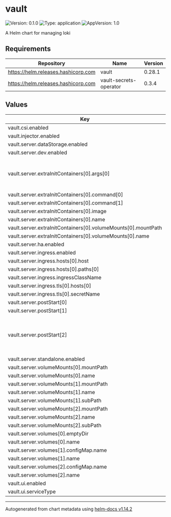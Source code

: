 # vault

![Version: 0.1.0](https://img.shields.io/badge/Version-0.1.0-informational?style=flat-square) ![Type: application](https://img.shields.io/badge/Type-application-informational?style=flat-square) ![AppVersion: 1.0](https://img.shields.io/badge/AppVersion-1.0-informational?style=flat-square)

A Helm chart for managing loki

## Requirements

| Repository | Name | Version |
|------------|------|---------|
| https://helm.releases.hashicorp.com | vault | 0.28.1 |
| https://helm.releases.hashicorp.com | vault-secrets-operator | 0.3.4 |

## Values

| Key | Type | Default | Description |
|-----|------|---------|-------------|
| vault.csi.enabled | bool | `false` |  |
| vault.injector.enabled | bool | `false` |  |
| vault.server.dataStorage.enabled | bool | `true` |  |
| vault.server.dev.enabled | bool | `false` |  |
| vault.server.extraInitContainers[0].args[0] | string | `"set -eux\nARCH=$(uname -m)\ncase \"$ARCH\" in x86_64)\nJQ_URL=\"https://github.com/jqlang/jq/releases/download/jq-1.7.1/jq-linux-amd64\"\n;;\narmv8*|aarch64*)\n# Adjust if your ARM binary has a different filename in the release\nJQ_URL=\"https://github.com/jqlang/jq/releases/download/jq-1.7.1/jq-linux-arm64\"\n;;\n*)\necho \"Unsupported architecture: $ARCH\"\nexit 1\n;;\nesac\n\nwget -O /vault/bin/jq \"$JQ_URL\"\nchmod +x /vault/bin/jq\n"` |  |
| vault.server.extraInitContainers[0].command[0] | string | `"/bin/sh"` |  |
| vault.server.extraInitContainers[0].command[1] | string | `"-c"` |  |
| vault.server.extraInitContainers[0].image | string | `"alpine:latest"` |  |
| vault.server.extraInitContainers[0].name | string | `"install-jq"` |  |
| vault.server.extraInitContainers[0].volumeMounts[0].mountPath | string | `"/vault/bin"` |  |
| vault.server.extraInitContainers[0].volumeMounts[0].name | string | `"vault-bin"` |  |
| vault.server.ha.enabled | bool | `false` |  |
| vault.server.ingress.enabled | bool | `true` |  |
| vault.server.ingress.hosts[0].host | string | `"vault.localhost"` |  |
| vault.server.ingress.hosts[0].paths[0] | string | `"/"` |  |
| vault.server.ingress.ingressClassName | string | `"nginx"` |  |
| vault.server.ingress.tls[0].hosts[0] | string | `"vault.localhost"` |  |
| vault.server.ingress.tls[0].secretName | string | `"my-tls-cert"` |  |
| vault.server.postStart[0] | string | `"/bin/sh"` |  |
| vault.server.postStart[1] | string | `"-c"` |  |
| vault.server.postStart[2] | string | `"MAX_RETRIES=15 \nRETRY_COUNT=0\necho \"trying...\" >> /vault/init-script-bootstrap.log 2>&1\n\nsh /vault/unseal-script.sh >> /vault/unseal-script.log 2>&1  \necho \"unseal vault complete...\" >> /vault/init-script-bootstrap.log 2>&1\n\nwhile [ $RETRY_COUNT -lt $MAX_RETRIES ]; do\n  echo \"loop started...\" >> /vault/init-script-bootstrap.log 2>&1\n  token=$(cat /vault/data/seal.json | /vault/bin/jq -r .root_token)\n  vault login \"$token\" >> /vault/init-script-bootstrap.log 2>&1\n\n  if vault auth list; then\n    sh /vault/init-script.sh >> /vault/init-script-bootstrap.log 2>&1\n    break\n  fi\n\n  RETRY_COUNT=$((RETRY_COUNT + 1))\n  sleep 1\ndone  \n"` |  |
| vault.server.standalone.enabled | bool | `true` |  |
| vault.server.volumeMounts[0].mountPath | string | `"/vault/bin"` |  |
| vault.server.volumeMounts[0].name | string | `"vault-bin"` |  |
| vault.server.volumeMounts[1].mountPath | string | `"/vault/init-script.sh"` |  |
| vault.server.volumeMounts[1].name | string | `"vault-init-script"` |  |
| vault.server.volumeMounts[1].subPath | string | `"init-script.sh"` |  |
| vault.server.volumeMounts[2].mountPath | string | `"/vault/unseal-script.sh"` |  |
| vault.server.volumeMounts[2].name | string | `"vault-unseal-script"` |  |
| vault.server.volumeMounts[2].subPath | string | `"unseal-script.sh"` |  |
| vault.server.volumes[0].emptyDir | object | `{}` |  |
| vault.server.volumes[0].name | string | `"vault-bin"` |  |
| vault.server.volumes[1].configMap.name | string | `"vault-init-script"` |  |
| vault.server.volumes[1].name | string | `"vault-init-script"` |  |
| vault.server.volumes[2].configMap.name | string | `"vault-unseal-script"` |  |
| vault.server.volumes[2].name | string | `"vault-unseal-script"` |  |
| vault.ui.enabled | bool | `true` |  |
| vault.ui.serviceType | string | `"ClusterIP"` |  |

----------------------------------------------
Autogenerated from chart metadata using [helm-docs v1.14.2](https://github.com/norwoodj/helm-docs/releases/v1.14.2)
